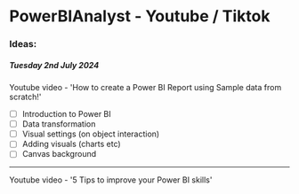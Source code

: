 # PowerBIAnalyst - Youtube / Tiktok

### Ideas:

##### Tuesday 2nd July 2024

Youtube video - 'How to create a Power BI Report using Sample data from scratch!'

- [ ] Introduction to Power BI
- [ ] Data transformation
- [ ] Visual settings (on object interaction)
- [ ] Adding visuals (charts etc)
- [ ] Canvas background

---

Youtube video - '5 Tips to improve your Power BI skills'



